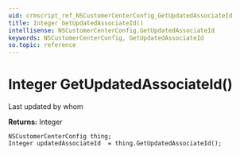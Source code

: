 ```yaml
---
uid: crmscript_ref_NSCustomerCenterConfig_GetUpdatedAssociateId
title: Integer GetUpdatedAssociateId()
intellisense: NSCustomerCenterConfig.GetUpdatedAssociateId
keywords: NSCustomerCenterConfig, GetUpdatedAssociateId
so.topic: reference
---
```


# Integer GetUpdatedAssociateId()

Last updated by whom

**Returns:** Integer

```crmscript
NSCustomerCenterConfig thing;
Integer updatedAssociateId  = thing.GetUpdatedAssociateId();
```

